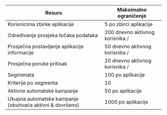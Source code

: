 Resurs|Maksimalno ograničenje
---|---
Korisnicima zbirke aplikacije|5 po zbirci aplikacije
Određivanje prosjeka točaka podataka|200 dnevno aktivnog korisnika /
Prosječna postavljanje aplikacije informacije|50 dnevno aktivnog korisnika /
Prosječna poruke pritisak|20 dnevno aktivnog korisnika /
Segmenata|100 po aplikacije
Kriterije po segmenta|10
Aktivne automatske kampanje|50 po aplikacije
Ukupna automatske kampanje (obuhvaća aktivni & dovršeno)|1000 po aplikacije
